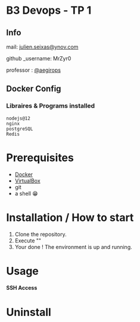 # B3 Devops - TP 1

## Info
mail: julien.seixas@ynov.com

github _username: MrZyr0

professor : [@aegirops](https://github.com/aegirops)

## Docker Config


### Libraires & Programs installed

```
nodejs@12
nginx
postgreSQL
Redis
```

# Prerequisites
- [Docker](https://hub.docker.com/)
- [VirtualBox](https://www.virtualbox.org/wiki/Downloads)
- git
- a shell 😁

# Installation / How to start

1. Clone the repository.
2. Execute ""
3. Your done ! The environment is up and running.

# Usage

#### SSH Access


# Uninstall

